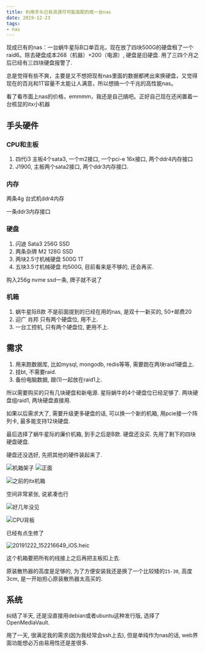 ```yaml
---
title: 利用手头已有资源尽可能高配的搭一台nas
date: 2019-12-23
tags:
- nas
---
```


现成已有的nas：一台蜗牛星际B口单百兆，现在放了四块500G的硬盘租了一个raid6。除去硬盘成本268（机器）+200（电源）, 硬盘是旧硬盘. 用了三四个月之后已经有三四块硬盘报警了.

总是觉得有些不爽，主要是又不想把现有nas里面的数据都拷出来换硬盘，又觉得现在的百兆和1T容量不太能让人满意，所以想搞一个千兆的高性能nas。

看了看市面上nas的价格，emmmm，我还是自己搞吧。正好自己现在还闲置着一台核显的itx小机器

## 手头硬件

### CPU和主板

1. 四代i3 主板4个sata3, 一个m2接口, 一个pci-e 16x接口, 两个ddr4内存接口
2. J1900, 主板两个sata2接口, 两个ddr3内存接口.

### 内存

两条4g 台式机ddr4内存

一条ddr3内存接口

### 硬盘

1. 闪迪 Sata3 256G SSD
2. 两条杂牌 M2 128G SSD
3. 两块2.5寸机械硬盘 500G 1T
4. 五块3.5寸机械硬盘 均500G, 目前看来是不够的, 还会再买.

购入256g nvme ssd一条, 牌子就不说了

### 机箱

1. 蜗牛星际B款 不是前面提到的已经在用的nas, 是双十一新买的, 50+邮费20
2. 迎广 肖邦 只有两个硬盘位, 用不上.
3. 一台工控机, 只有两个硬盘位, 更用不上.

## 需求

1. 用来跑数据库, 比如mysql, mongodb, redis等等, 需要跑在两块raid1硬盘上.
2. 挂bt, 不需要raid.
3. 备份电脑数据, 跟(1)一起放在raid1上.

所以需要购买的只有几块硬盘和新电源. 星际蜗牛的4个硬盘位已经足够了. 两块硬盘组raid1, 两块硬盘直接用.

如果以后需求大了, 需要升级更多硬盘的话, 可以换一个新的机箱, 用pcie接一个阵列卡, 最多能支持12块硬盘.

最后选择了蜗牛星际的廉价机箱, 到手之后是B款. 硬盘还没买. 先用了剩下的四块硬盘硬盘.

硬盘还没选好, 先把其他的硬件装起来了.

![机箱架子](https://tva4.sinaimg.cn/large/bd69bf14ly1ga6r768jf7j23402c04qx.jpg)
![正面](https://tva3.sinaimg.cn/large/bd69bf14ly1ga6r674zqxj22c0340kjt.jpg)

![之前的itx机箱](https://tvax3.sinaimg.cn/large/bd69bf14ly1ga6r542c9aj22c0340e8a.jpg)

空间非常紧张, 说紧凑也行

![好几年没见](https://tvax3.sinaimg.cn/large/bd69bf14ly1ga6r4qqltgj22c0340b2g.jpg)

![CPU背板](https://tva2.sinaimg.cn/large/bd69bf14ly1ga6r47dg8gj22c03407wr.jpg)

已经有点生修了

![20191222_152216649_iOS.heic](https://tvax4.sinaimg.cn/large/bd69bf14ly1ga6r3qvkv5j22c03407wq.jpg)

这个机箱要把所有的线接上之后再把主板扣上去.

原装散热器的高度是足够的, 为了方便安装我还是换了一个比较矮的`IS-30`, 高度3cm, 是一开始担心原装散热器太高买的.

## 系统

纠结了半天, 还是没直接用debian或者ubuntu这种发行版, 选择了OpenMediaVault.

用了一天, 很满足我的需求(因为我经常会ssh上去), 但是单纯作为nas的话, web界面功能想必万由易用性还是差很多.
